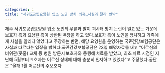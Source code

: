 ```yaml
---
categories: i
title: "서귀포공립요양원 입소 노인 방치 의혹…사실과 달라 반박"
---
```

제주 서귀포공립요양원 입소 노인의 무릎과 발이 괴사돼 방치 논란이 일고 있는 가운데 보호자 측과 요양원 측이 상반된 주장을 하고 있다.보호자 측이 노인을 방치하고 가족에게 사실을 알리지 않았다고 주장하는 반면, 해당 요양원을 운영하는 국민건강보험공단은 사실과 다르다는 입장을 밝혔다.국민건강보험공단은 23일 해명자료를 내고 "어르신의 비위관(콧줄) 교체 등 병원 방문시 보호자와 동행해 치료를 받았고, 최초 치료 시점인 지난해 5월부터 보호자는 어르신 상태에 대해 충분히 인지하고 있었다"고 주장했다.공단은 "올해 1월 어르신의 주보호자
